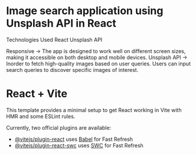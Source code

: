 # Image search application using Unsplash API in React

Technologies Used
React
Unsplash API

Responsive -> The app is designed to work well on different screen sizes, making it accessible on both desktop and mobile devices.
Unsplash API -> Inorder to fetch high-quality images based on user queries.
Users can input search queries to discover specific images of interest.


# React + Vite

This template provides a minimal setup to get React working in Vite with HMR and some ESLint rules.

Currently, two official plugins are available:

- [@vitejs/plugin-react](https://github.com/vitejs/vite-plugin-react/blob/main/packages/plugin-react/README.md) uses [Babel](https://babeljs.io/) for Fast Refresh
- [@vitejs/plugin-react-swc](https://github.com/vitejs/vite-plugin-react-swc) uses [SWC](https://swc.rs/) for Fast Refresh
